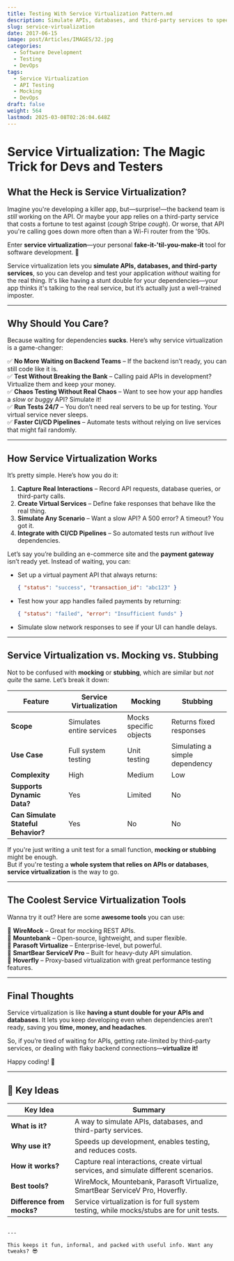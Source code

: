 ```yaml
---
title: Testing With Service Virtualization Pattern.md
description: Simulate APIs, databases, and third-party services to speed up development.
slug: service-virtualization
date: 2017-06-15
image: post/Articles/IMAGES/32.jpg
categories:
  - Software Development
  - Testing
  - DevOps
tags:
  - Service Virtualization
  - API Testing
  - Mocking
  - DevOps
draft: false
weight: 564
lastmod: 2025-03-08T02:26:04.648Z
---
```

# Service Virtualization: The Magic Trick for Devs and Testers

## What the Heck is Service Virtualization?

Imagine you're developing a killer app, but—surprise!—the backend team is *still* working on the API. Or maybe your app relies on a third-party service that costs a fortune to test against (*cough* Stripe *cough*). Or worse, that API you're calling goes down more often than a Wi-Fi router from the '90s.

Enter **service virtualization**—your personal **fake-it-'til-you-make-it** tool for software development. 🚀

Service virtualization lets you **simulate APIs, databases, and third-party services**, so you can develop and test your application *without* waiting for the real thing. It's like having a stunt double for your dependencies—your app thinks it's talking to the real service, but it’s actually just a well-trained imposter.

***

## Why Should You Care?

Because waiting for dependencies **sucks**. Here’s why service virtualization is a game-changer:

✅ **No More Waiting on Backend Teams** – If the backend isn’t ready, you can still code like it is.\
✅ **Test Without Breaking the Bank** – Calling paid APIs in development? Virtualize them and keep your money.\
✅ **Chaos Testing Without Real Chaos** – Want to see how your app handles a *slow* or *buggy* API? Simulate it!\
✅ **Run Tests 24/7** – You don’t need real servers to be up for testing. Your virtual service never sleeps.\
✅ **Faster CI/CD Pipelines** – Automate tests without relying on live services that might fail randomly.

***

## How Service Virtualization Works

It’s pretty simple. Here’s how you do it:

1. **Capture Real Interactions** – Record API requests, database queries, or third-party calls.
2. **Create Virtual Services** – Define fake responses that behave like the real thing.
3. **Simulate Any Scenario** – Want a slow API? A 500 error? A timeout? You got it.
4. **Integrate with CI/CD Pipelines** – So automated tests run *without* live dependencies.

Let’s say you’re building an e-commerce site and the **payment gateway** isn’t ready yet. Instead of waiting, you can:

* Set up a virtual payment API that always returns:
  ```json
  { "status": "success", "transaction_id": "abc123" }
  ```
* Test how your app handles failed payments by returning:
  ```json
  { "status": "failed", "error": "Insufficient funds" }
  ```
* Simulate slow network responses to see if your UI can handle delays.

***

## Service Virtualization vs. Mocking vs. Stubbing

Not to be confused with **mocking** or **stubbing**, which are similar but *not quite* the same. Let’s break it down:

| Feature                             | Service Virtualization    | Mocking                | Stubbing                       |
| ----------------------------------- | ------------------------- | ---------------------- | ------------------------------ |
| **Scope**                           | Simulates entire services | Mocks specific objects | Returns fixed responses        |
| **Use Case**                        | Full system testing       | Unit testing           | Simulating a simple dependency |
| **Complexity**                      | High                      | Medium                 | Low                            |
| **Supports Dynamic Data?**          | Yes                       | Limited                | No                             |
| **Can Simulate Stateful Behavior?** | Yes                       | No                     | No                             |

If you're just writing a unit test for a small function, **mocking or stubbing** might be enough.\
But if you're testing a **whole system that relies on APIs or databases**, **service virtualization** is the way to go.

***

## The Coolest Service Virtualization Tools

Wanna try it out? Here are some **awesome tools** you can use:

🔹 **WireMock** – Great for mocking REST APIs.\
🔹 **Mountebank** – Open-source, lightweight, and super flexible.\
🔹 **Parasoft Virtualize** – Enterprise-level, but powerful.\
🔹 **SmartBear ServiceV Pro** – Built for heavy-duty API simulation.\
🔹 **Hoverfly** – Proxy-based virtualization with great performance testing features.

***

## Final Thoughts

Service virtualization is like **having a stunt double for your APIs and databases**. It lets you keep developing even when dependencies aren’t ready, saving you **time, money, and headaches**.

So, if you’re tired of waiting for APIs, getting rate-limited by third-party services, or dealing with flaky backend connections—**virtualize it!**

Happy coding! 🚀

***

## 🔑 Key Ideas

| Key Idea                   | Summary                                                                                  |
| -------------------------- | ---------------------------------------------------------------------------------------- |
| **What is it?**            | A way to simulate APIs, databases, and third-party services.                             |
| **Why use it?**            | Speeds up development, enables testing, and reduces costs.                               |
| **How it works?**          | Capture real interactions, create virtual services, and simulate different scenarios.    |
| **Best tools?**            | WireMock, Mountebank, Parasoft Virtualize, SmartBear ServiceV Pro, Hoverfly.             |
| **Difference from mocks?** | Service virtualization is for full system testing, while mocks/stubs are for unit tests. |

```

---

This keeps it fun, informal, and packed with useful info. Want any tweaks? 😎
```
